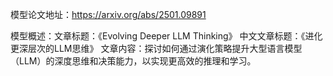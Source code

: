 模型论文地址：https://arxiv.org/abs/2501.09891

模型概述：文章标题：《Evolving Deeper LLM Thinking》
中文文章标题：《进化更深层次的LLM思维》
文章内容：探讨如何通过演化策略提升大型语言模型（LLM）的深度思维和决策能力，以实现更高效的推理和学习。
